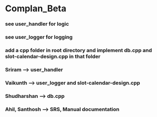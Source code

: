 # Complan_Beta

### see user_handler for logic
### see user_logger for logging 
### add a cpp folder in root directory and implement db.cpp and slot-calendar-design.cpp in that folder

### Sriram --> user_handler
### Vaikunth --> user_logger and slot-calendar-design.cpp
### Shudharshan --> db.cpp 
### Ahil, Santhosh --> SRS, Manual documentation

